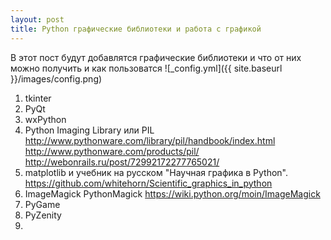 ```yaml
---
layout: post
title: Python графические библиотеки и работа с графикой 
---
```

В этот пост будут добавлятся графические библиотеки и что от них можно получить и как пользоватся 
![_config.yml]({{ site.baseurl }}/images/config.png)

1. tkinter
2. PyQt
3. wxPython
4. Python Imaging Library или PIL 
  http://www.pythonware.com/library/pil/handbook/index.html  
  http://www.pythonware.com/products/pil/
  http://webonrails.ru/post/72992172277765021/
5. matplotlib и учебник на русском  "Научная графика в Python". https://github.com/whitehorn/Scientific_graphics_in_python
6. ImageMagick PythonMagick
  https://wiki.python.org/moin/ImageMagick
7. PyGame
8. PyZenity 
9. 
